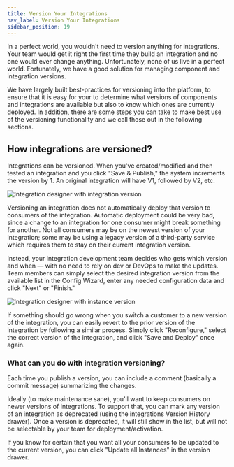```yaml
---
title: Version Your Integrations
nav_label: Version Your Integrations
sidebar_position: 19
---
```


In a perfect world, you wouldn't need to version anything for integrations. Your team would get it right the first time they build an integration and no one would ever change anything. Unfortunately, none of us live in a perfect world. Fortunately, we have a good solution for managing component and integration versions.

We have largely built best-practices for versioning into the platform, to ensure that it is easy for your to determine what versions of components and integrations are available but also to know which ones are currently deployed. In addition, there are some steps you can take to make best use of the versioning functionality and we call those out in the following sections.

## How integrations are versioned?

Integrations can be versioned. When you've created/modified and then tested an integration and you click "Save & Publish," the system increments the version by 1. An original integration will have V1, followed by V2, etc.

![Integration designer with integration version](/assets/integration-version.png)

Versioning an integration does not automatically deploy that version to consumers of the integration. Automatic deployment could be very bad, since a change to an integration for one consumer might break something for another. Not all consumers may be on the newest version of your integration; some may be using a legacy version of a third-party service which requires them to stay on their current integration version.

Instead, your integration development team decides who gets which version and when — with no need to rely on dev or DevOps to make the updates. Team members can simply select the desired integration version from the available list in the Config Wizard, enter any needed configuration data and click "Next" or "Finish."

![Integration designer with instance version](/assets/instance-version.png)

If something should go wrong when you switch a customer to a new version of the integration, you can easily revert to the prior version of the integration by following a similar process. Simply click "Reconfigure," select the correct version of the integration, and click "Save and Deploy" once again. 

### What can you do with integration versioning?

Each time you publish a version, you can include a comment (basically a commit message) summarizing the changes.

Ideally (to make maintenance sane), you'll want to keep consumers on newer versions of integrations. To support that, you can mark any version of an integration as deprecated (using the integrations Version History drawer). Once a version is deprecated, it will still show in the list, but will not be selectable by your team for deployment/activation.

If you know for certain that you want all your consumers to be updated to the current version, you can click "Update all Instances" in the version drawer.

